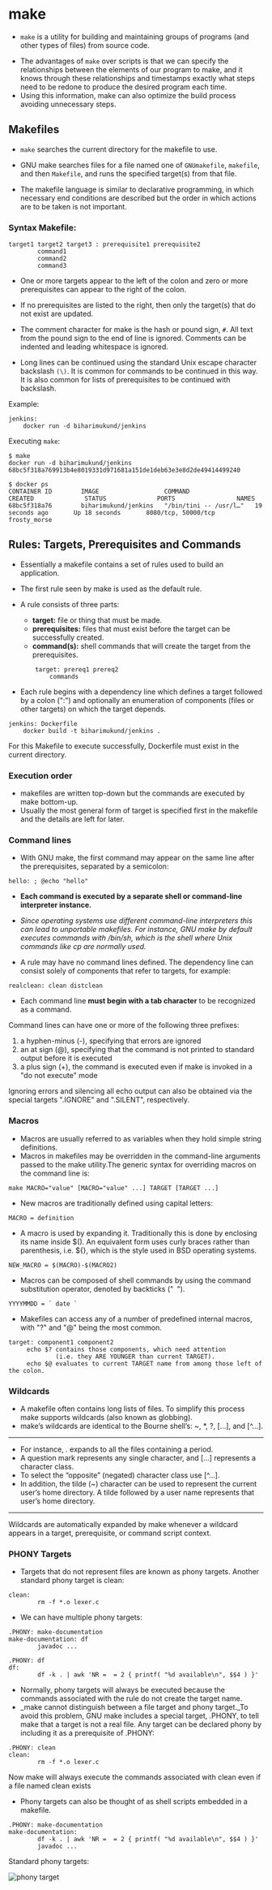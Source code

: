 # make

- `make` is a utility for building and maintaining groups of programs (and other types of files) from source code.

* The advantages of `make` over scripts is that we can specify the relationships between the elements of our program to make, and it knows through these relationships and timestamps exactly what steps need to be redone to produce the desired program each time. 
* Using this information, make can also optimize the build process avoiding unnecessary steps.

## Makefiles

* `make` searches the current directory for the makefile to use. 
* GNU make searches files for a file named one of `GNUmakefile`, `makefile`, and then `Makefile`, and runs the specified target(s) from that file.

* The makefile language is similar to declarative programming, in which necessary end conditions are described but the order in which actions are to be taken is not important. 

### Syntax Makefile:

```
target1 target2 target3 : prerequisite1 prerequisite2
        command1
        command2
        command3
```  
* One or more targets appear to the left of the colon and zero or more prerequisites can appear to the right of the colon. 
* If no prerequisites are listed to the right, then only the target(s) that do not exist are updated.   

* The comment character for make is the hash or pound sign, `#`. All text from the pound sign to the end of line is ignored. Comments can be indented and leading whitespace is ignored. 

* Long lines can be continued using the standard Unix escape character backslash `(\)`. It is common for commands to be continued in this way. It is also common for lists of prerequisites to be continued with backslash. 

Example:
```
jenkins:
	docker run -d biharimukund/jenkins
```

Executing `make`:

```
$ make
docker run -d biharimukund/jenkins
68bc5f318a769913b4e8019331d971681a151de1deb63e3e8d2de49414499240

$ docker ps
CONTAINER ID        IMAGE                  COMMAND                  CREATED              STATUS              PORTS                 NAMES
68bc5f318a76        biharimukund/jenkins   "/bin/tini -- /usr/l…"   19 seconds ago       Up 18 seconds       8080/tcp, 50000/tcp   frosty_morse

```

## Rules: Targets, Prerequisites and Commands

* Essentially a makefile contains a set of rules used to build an application. 
* The first rule seen by make is used as the default rule. 
* A rule consists of three parts: 
    - **target:** file or thing that must be made.
    - **prerequisites:**  files that must exist before the target can be successfully created. 
    - **command(s):** shell commands that will create the target from the prerequisites.

    ```
        target: prereq1 prereq2
            commands
    ``` 

* Each rule begins with a dependency line which defines a target followed by a colon (":") and optionally an enumeration of components (files or other targets) on which the target depends.    


```
jenkins: Dockerfile
	docker build -t biharimukund/jenkins .
```            
For this Makefile to execute successfully, Dockerfile must exist in the current directory.

### Execution order

- makefiles are written top-down but the commands are executed by make bottom-up. 
- Usually the most general form of target is specified first in the makefile and the details are left for later.


### Command lines

* With GNU make, the first command may appear on the same line after the prerequisites, separated by a semicolon:

```
hello: ; @echo "hello" 
```

* **Each command is executed by a separate shell or command-line interpreter instance.**
* _Since operating systems use different command-line interpreters this can lead to unportable makefiles. For instance, GNU make by default executes commands with /bin/sh, which is the shell where Unix commands like cp are normally used._

* A rule may have no command lines defined. The dependency line can consist solely of components that refer to targets, for example:

```
realclean: clean distclean 
```

* Each command line **must begin with a tab character** to be recognized as a command. 

Command lines can have one or more of the following three prefixes:

1. a hyphen-minus (-), specifying that errors are ignored
2. an at sign (@), specifying that the command is not printed to standard output before it is executed
3. a plus sign (+), the command is executed even if make is invoked in a "do not execute" mode

Ignoring errors and silencing all echo output can also be obtained via the special targets ".IGNORE" and ".SILENT", respectively.

### Macros

*  Macros are usually referred to as variables when they hold simple string definitions.
* Macros in makefiles may be overridden in the command-line arguments passed to the make utility.The generic syntax for overriding macros on the command line is:

```
make MACRO="value" [MACRO="value" ...] TARGET [TARGET ...] 
```

* New macros are traditionally defined using capital letters:
```
MACRO = definition 
```

* A macro is used by expanding it. Traditionally this is done by enclosing its name inside $(). An equivalent form uses curly braces rather than parenthesis, i.e. ${}, which is the style used in BSD operating systems.

```
NEW_MACRO = $(MACRO)-$(MACRO2) 
```

* Macros can be composed of shell commands by using the command substitution operator, denoted by backticks ("` `").

```
YYYYMMDD = ` date ` 
```

* Makefiles can access any of a number of predefined internal macros, with "?" and "@" being the most common.

```
target: component1 component2
     echo $? contains those components, which need attention 
             (i.e. they ARE YOUNGER than current TARGET).
     echo $@ evaluates to current TARGET name from among those left of the colon.
```

### Wildcards

* A makefile often contains long lists of files. To simplify this process make supports wildcards (also known as globbing). 
* make’s wildcards are identical to the Bourne shell’s: ~, *, ?, [...], and [^...]. 

___

* For instance, *.* expands to all the files containing a period. 
* A question mark represents any single character, and [...] represents a character class.
* To select the “opposite” (negated) character class use [^...].
* In addition, the tilde (~) character can be used to represent the current user’s home directory. A tilde followed by a user name represents that user’s home directory.

___

Wildcards are automatically expanded by make whenever a wildcard appears in a target, prerequisite, or command script context.

### PHONY Targets

* Targets that do not represent files are known as phony targets. Another standard phony target is clean:

```
clean:
        rm -f *.o lexer.c
```

* We can have multiple phony targets:

```
.PHONY: make-documentation
make-documentation: df
        javadoc ...

.PHONY: df
df:
        df -k . | awk 'NR =  = 2 { printf( "%d available\n", $$4 ) }'
```

* Normally, phony targets will always be executed because the commands associated with the rule do not create the target name.
* _make cannot distinguish between a file target and phony target._To avoid this problem, GNU make includes a special target, .PHONY, to tell make that a target is not a real file. Any target can be declared phony by including it as a prerequisite of .PHONY:

```
.PHONY: clean
clean:
        rm -f *.o lexer.c
```

Now make will always execute the commands associated with clean even if a file named clean exists

* Phony targets can also be thought of as shell scripts embedded in a makefile. 

```
.PHONY: make-documentation
make-documentation:
        df -k . | awk 'NR =  = 2 { printf( "%d available\n", $$4 ) }'
        javadoc ...
```        

Standard phony targets:

![phony target](img/phony.jpeg)

